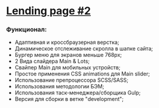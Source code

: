 # [Lending page #2](https://vansalivan.github.io/Virtual-Keyboard/) 
### Функционал:
- Адаптивная и кроссбраузерная верстка;
- Динамическое отслеживание скролла в шапке сайта;
- Бургер меню для экранов меньше 768px; 
- 2 Вида слайдера Main & Lots;
- Свайпер Main для мобильных устройств;
- Простое применения CSS animations для Main slider;
- Использование препроцессора SCSS/SASS;
- Использования методологии БЭМ;
- Использования таск-менеджера/сборщика Gulp; 
- Версия для сборки в ветке "development";